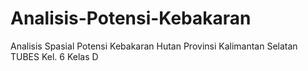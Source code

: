 # Analisis-Potensi-Kebakaran
Analisis Spasial Potensi Kebakaran Hutan Provinsi Kalimantan Selatan TUBES Kel. 6 Kelas D
